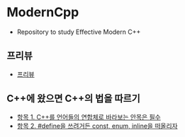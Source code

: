 # ModernCpp
- Repository to study Effective Modern C++

## 프리뷰
- [프리뷰](/Chapter0/Chapter0.md)

## C++에 왔으면 C++의 법을 따르기
- [항목 1. C++를 언어들의 연합체로 바라보는 안목은 필수](/Chapter1/Item1.md)
- [항목 2. #define을 쓰려거든 const, enum, inline을 떠올리자](/Chapter1/Item2.md)